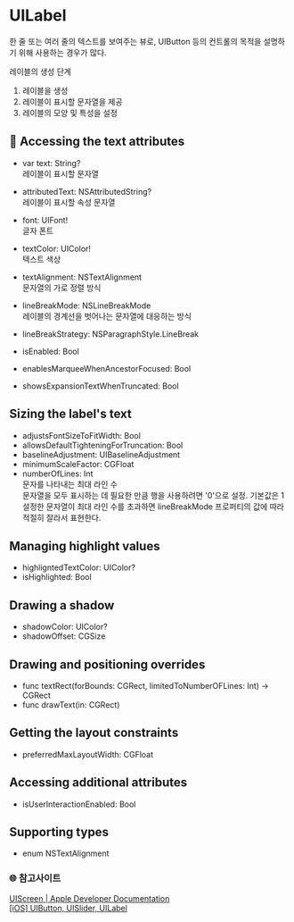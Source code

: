 # UILabel
한 줄 또는 여러 줄의 텍스트를 보여주는 뷰로, UIButton 등의 컨트롤의 목적을 설명하기 위해 사용하는 경우가 많다.

레이블의 생성 단계
1. 레이블을 생성
2. 레이블이 표시할 문자열을 제공
3. 레이블의 모양 및 특성을 설정

## 🔴 Accessing the text attributes
- var text: String?   
  레이블이 표시할 문자열

- attributedText: NSAttributedString?   
  레이블이 표시할 속성 문자열

- font: UIFont!   
  글자 폰트

- textColor: UIColor!   
  텍스트 색상

- textAlignment: NSTextAlignment    
  문자열의 가로 정렬 방식

- lineBreakMode: NSLineBreakMode    
  레이블의 경계선을 벗어나는 문자열에 대응하는 방식

- lineBreakStrategy: NSParagraphStyle.LineBreak
- isEnabled: Bool
- enablesMarqueeWhenAncestorFocused: Bool
- showsExpansionTextWhenTruncated: Bool

## Sizing the label's text
- adjustsFontSizeToFitWidth: Bool
- allowsDefaultTighteningForTruncation: Bool
- baselineAdjustment: UIBaselineAdjustment
- minimumScaleFactor: CGFloat
- numberOfLines: Int    
  문자를 나타내는 최대 라인 수  
  문자열을 모두 표시하는 데 필요한 만큼 행을 사용하려면 '0'으로 설정. 기본값은 1    
  설정한 문자열이 최대 라인 수를 초과하면 lineBreakMode 프로퍼티의 값에 따라 적절히 잘라서 표현한다.

## Managing highlight values
- highligntedTextColor: UIColor?
- isHighlighted: Bool

## Drawing a shadow
- shadowColor: UIColor?
- shadowOffset: CGSize

## Drawing and positioning overrides
- func textRect(forBounds: CGRect, limitedToNumberOFLines: Int) -> CGRect
- func drawText(in: CGRect)
  
## Getting the layout constraints
- preferredMaxLayoutWidth: CGFloat

## Accessing additional attributes
- isUserInteractionEnabled: Bool

## Supporting types
- enum NSTextAlignment


### 🌐 참고사이트
[UIScreen | Apple Developer Documentation](https://developer.apple.com/documentation/uikit/uilabel)   
[[iOS] UIButton, UISlider, UILabel](https://kingso.netlify.app/posts/boostcourse-project1-UIButton/)

